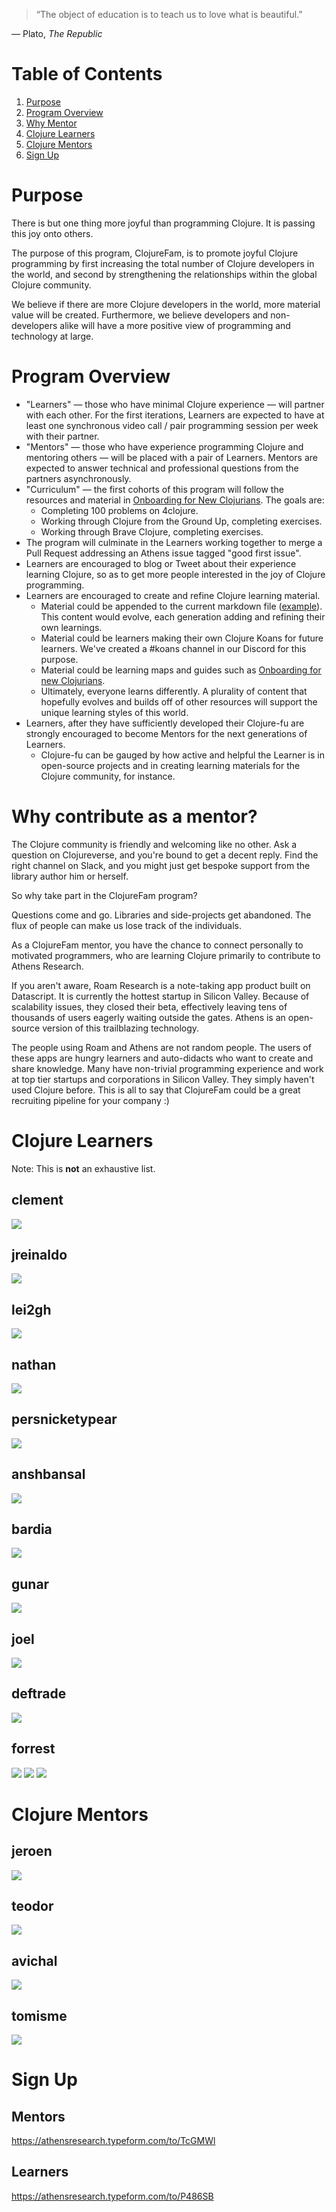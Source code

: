 > “The object of education is to teach us to love what is beautiful.”

— Plato, *The Republic*

# Table of Contents

1. [Purpose](#purpose)
1. [Program Overview](#program-overview)
1. [Why Mentor](#why-contribute-as-a-mentor)
1. [Clojure Learners](#clojure-learners)
1. [Clojure Mentors](#clojure-mentors)
1. [Sign Up](#sign-up)


# Purpose

There is but one thing more joyful than programming Clojure. It is passing this joy onto others.

The purpose of this program, ClojureFam, is to promote joyful Clojure programming by first increasing the total number of Clojure developers in the world, and second by strengthening the relationships within the global Clojure community.

We believe if there are more Clojure developers in the world, more material value will be created. Furthermore, we believe developers and non-developers alike will have a more positive view of programming and technology at large.

# Program Overview

- "Learners" — those who have minimal Clojure experience — will partner with each other. For the first iterations, Learners are expected to have at least one synchronous video call / pair programming session per week with their partner.
- "Mentors" — those who have experience programming Clojure and mentoring others — will be placed with a pair of Learners. Mentors are expected to answer technical and professional questions from the partners asynchronously.
- "Curriculum" — the first cohorts of this program will follow the resources and material in [Onboarding for New Clojurians](https://www.notion.so/Onboarding-for-New-Clojurians-b34b38f30902448cae68afffa02425c1). The goals are:
    - Completing 100 problems on 4clojure.
    - Working through Clojure from the Ground Up, completing exercises.
    - Working through Brave Clojure, completing exercises.
- The program will culminate in the Learners working together to merge a Pull Request addressing an Athens issue tagged "good first issue".
- Learners are encouraged to blog or Tweet about their experience learning Clojure, so as to get more people interested in the joy of Clojure programming.
- Learners are encouraged to create and refine Clojure learning material.
  - Material could be appended to the current markdown file ([example](https://github.com/aphyr/distsys-class)). This content would evolve, each generation adding and refining their own learnings. 
  - Material could be learners making their own Clojure Koans for future learners. We've created a #koans channel in our Discord for this purpose.
  - Material could be learning maps and guides such as [Onboarding for new Clojurians](https://www.notion.so/athensresearch/Onboarding-for-New-Clojurians-b34b38f30902448cae68afffa02425c1).
  - Ultimately, everyone learns differently. A plurality of content that hopefully evolves and builds off of other resources will support the unique learning styles of this world.
- Learners, after they have sufficiently developed their Clojure-fu are strongly encouraged to become Mentors for the next generations of Learners.
    - Clojure-fu can be gauged by how active and helpful the Learner is in open-source projects and in creating learning materials for the Clojure community, for instance.

# Why contribute as a mentor?

The Clojure community is friendly and welcoming like no other. Ask a question on Clojureverse, and you're bound to get a decent reply. Find the right channel on Slack, and you might just get bespoke support from the library author him or herself.

So why take part in the ClojureFam program?

Questions come and go. Libraries and side-projects get abandoned. The flux of people can make us lose track of the individuals.

As a ClojureFam mentor, you have the chance to connect personally to motivated programmers, who are learning Clojure primarily to contribute to Athens Research.

If you aren't aware, Roam Research is a note-taking app product built on Datascript. It is currently the hottest startup in Silicon Valley. Because of scalability issues, they closed their beta, effectively leaving tens of thousands of users eagerly waiting outside the gates. Athens is an open-source version of this trailblazing technology.

The people using Roam and Athens are not random people. The users of these apps are hungry learners and auto-didacts who want to create and share knowledge. Many have non-trivial programming experience and work at top tier startups and corporations in Silicon Valley. They simply haven't used Clojure before. This is all to say that ClojureFam could be a great recruiting pipeline for your company :)

# Clojure Learners

Note: This is **not** an exhaustive list.

## clement
![](https://firebasestorage.googleapis.com/v0/b/firescript-577a2.appspot.com/o/imgs%2Fapp%2Fjefftang%2FEFKDUTZDAd.png?alt=media&token=2a3ec642-4dc3-43de-8f35-f0a773f3cdab)

## jreinaldo
![](https://firebasestorage.googleapis.com/v0/b/firescript-577a2.appspot.com/o/imgs%2Fapp%2Fjefftang%2FxGbiln7YKp.png?alt=media&token=b221ad24-2639-4557-ba2b-6836033e4bd1)

## lei2gh
![](https://firebasestorage.googleapis.com/v0/b/firescript-577a2.appspot.com/o/imgs%2Fapp%2Fjefftang%2FEDPTductDn.png?alt=media&token=c281c7fd-e6e3-41af-88d0-5360d33029f3)

## nathan
![](https://firebasestorage.googleapis.com/v0/b/firescript-577a2.appspot.com/o/imgs%2Fapp%2Fjefftang%2FoMnTj34Z73.png?alt=media&token=b6a2632d-3877-44da-aafd-b361b36ece6d)

## persnicketypear
![](https://firebasestorage.googleapis.com/v0/b/firescript-577a2.appspot.com/o/imgs%2Fapp%2Fjefftang%2FAQUqGGQGs4.png?alt=media&token=b636e6ad-4fe1-49de-83a2-12f4bfbaf117)

## anshbansal
![](https://firebasestorage.googleapis.com/v0/b/firescript-577a2.appspot.com/o/imgs%2Fapp%2Fjefftang%2F5G_5rmi9gb.png?alt=media&token=bb27b2ee-0202-4727-a6dc-17c8bff456a3)

## bardia
![](https://firebasestorage.googleapis.com/v0/b/firescript-577a2.appspot.com/o/imgs%2Fapp%2Fjefftang%2FuPsEa8Delx.png?alt=media&token=76cfbe05-77a5-43b3-ad07-38d0ae3d8b92)

## gunar
![](https://firebasestorage.googleapis.com/v0/b/firescript-577a2.appspot.com/o/imgs%2Fapp%2Fjefftang%2FP8C8-hu1iV.png?alt=media&token=2c9de1ee-0509-41cb-82b0-143b1b68be55)

## joel
![](https://firebasestorage.googleapis.com/v0/b/firescript-577a2.appspot.com/o/imgs%2Fapp%2Fjefftang%2FCrifkZuJlB.png?alt=media&token=4993dcd4-4d53-4712-9dbc-3690e081edfa)

## deftrade
![](https://firebasestorage.googleapis.com/v0/b/firescript-577a2.appspot.com/o/imgs%2Fapp%2Fjefftang%2FKrtQLx5xdq.png?alt=media&token=e4aff8f7-49c6-4484-bdc2-7f14ee4d8f31)

## forrest
![](https://firebasestorage.googleapis.com/v0/b/firescript-577a2.appspot.com/o/imgs%2Fapp%2Fego%2F98hIDjEo3I.png?alt=media&token=52ca3a88-a43f-4a7c-895a-5316a588c7af)
![](https://firebasestorage.googleapis.com/v0/b/firescript-577a2.appspot.com/o/imgs%2Fapp%2Fjefftang%2FMFsw2TJy76.png?alt=media&token=9b5c86bf-aab4-431a-b7e3-798f65e214c8)
![](https://firebasestorage.googleapis.com/v0/b/firescript-577a2.appspot.com/o/imgs%2Fapp%2Fego%2FgzqIzIkiD3.png?alt=media&token=b3445e14-62b0-4820-bd95-fc0858c49111)

# Clojure Mentors

## jeroen
![](https://firebasestorage.googleapis.com/v0/b/firescript-577a2.appspot.com/o/imgs%2Fapp%2Fjefftang%2F3dRv3Dr0fr.png?alt=media&token=02b2da5f-5b21-48ca-b1ba-0468c2983c4b)

## teodor
![](https://firebasestorage.googleapis.com/v0/b/firescript-577a2.appspot.com/o/imgs%2Fapp%2Fjefftang%2F6wAW-RN_rj.png?alt=media&token=70b0269e-2ecb-4153-8912-d7886394cb0e)

## avichal
![](https://firebasestorage.googleapis.com/v0/b/firescript-577a2.appspot.com/o/imgs%2Fapp%2Fjefftang%2FHmEj_WYEBg.png?alt=media&token=7c0e0780-8eee-4847-9f18-b82283d29d01)

## tomisme
![](https://firebasestorage.googleapis.com/v0/b/firescript-577a2.appspot.com/o/imgs%2Fapp%2Fjefftang%2Fabt7Y9du9S.png?alt=media&token=35f75885-7d54-429f-a176-beebb9918af2)

# Sign Up

## Mentors
https://athensresearch.typeform.com/to/TcGMWl

## Learners
https://athensresearch.typeform.com/to/P486SB
